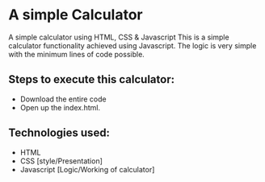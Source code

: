 # A simple Calculator
 A simple calculator using HTML, CSS &amp; Javascript
 This is a simple calculator functionality achieved using Javascript. 
 The logic is very simple with the minimum lines of code possible.
 
## Steps to execute this calculator:
- Download the entire code 
- Open up the index.html.

## Technologies used: 
- HTML
- CSS [style/Presentation]
- Javascript [Logic/Working of calculator]
